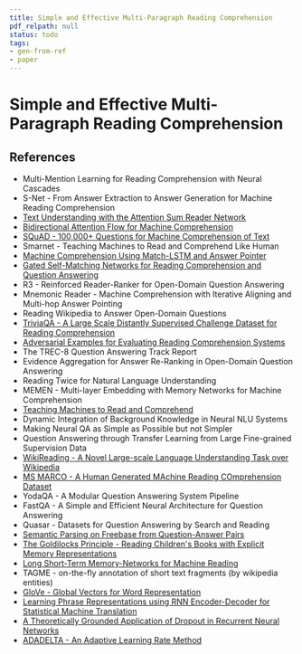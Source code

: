 ```yaml
---
title: Simple and Effective Multi-Paragraph Reading Comprehension
pdf_relpath: null
status: todo
tags:
- gen-from-ref
- paper
---
```


# Simple and Effective Multi-Paragraph Reading Comprehension

## References

- Multi-Mention Learning for Reading Comprehension with Neural Cascades
- S-Net - From Answer Extraction to Answer Generation for Machine Reading Comprehension
- [Text Understanding with the Attention Sum Reader Network](./text-understanding-with-the-attention-sum-reader-network.md)
- [Bidirectional Attention Flow for Machine Comprehension](./bidirectional-attention-flow-for-machine-comprehension.md)
- [SQuAD - 100,000+ Questions for Machine Comprehension of Text](./squad-100-000-questions-for-machine-comprehension-of-text.md)
- Smarnet - Teaching Machines to Read and Comprehend Like Human
- [Machine Comprehension Using Match-LSTM and Answer Pointer](./machine-comprehension-using-match-lstm-and-answer-pointer.md)
- [Gated Self-Matching Networks for Reading Comprehension and Question Answering](./gated-self-matching-networks-for-reading-comprehension-and-question-answering.md)
- R3 - Reinforced Reader-Ranker for Open-Domain Question Answering
- Mnemonic Reader - Machine Comprehension with Iterative Aligning and Multi-hop Answer Pointing
- Reading Wikipedia to Answer Open-Domain Questions
- [TriviaQA - A Large Scale Distantly Supervised Challenge Dataset for Reading Comprehension](./triviaqa-a-large-scale-distantly-supervised-challenge-dataset-for-reading-comprehension.md)
- [Adversarial Examples for Evaluating Reading Comprehension Systems](./adversarial-examples-for-evaluating-reading-comprehension-systems.md)
- The TREC-8 Question Answering Track Report
- Evidence Aggregation for Answer Re-Ranking in Open-Domain Question Answering
- Reading Twice for Natural Language Understanding
- MEMEN - Multi-layer Embedding with Memory Networks for Machine Comprehension
- [Teaching Machines to Read and Comprehend](./teaching-machines-to-read-and-comprehend.md)
- Dynamic Integration of Background Knowledge in Neural NLU Systems
- Making Neural QA as Simple as Possible but not Simpler
- Question Answering through Transfer Learning from Large Fine-grained Supervision Data
- [WikiReading - A Novel Large-scale Language Understanding Task over Wikipedia](./wikireading-a-novel-large-scale-language-understanding-task-over-wikipedia.md)
- [MS MARCO - A Human Generated MAchine Reading COmprehension Dataset](./ms-marco-a-human-generated-machine-reading-comprehension-dataset.md)
- YodaQA - A Modular Question Answering System Pipeline
- FastQA - A Simple and Efficient Neural Architecture for Question Answering
- Quasar - Datasets for Question Answering by Search and Reading
- [Semantic Parsing on Freebase from Question-Answer Pairs](./semantic-parsing-on-freebase-from-question-answer-pairs.md)
- [The Goldilocks Principle - Reading Children's Books with Explicit Memory Representations](./the-goldilocks-principle-reading-children-s-books-with-explicit-memory-representations.md)
- [Long Short-Term Memory-Networks for Machine Reading](./long-short-term-memory-networks-for-machine-reading.md)
- TAGME - on-the-fly annotation of short text fragments (by wikipedia entities)
- [GloVe - Global Vectors for Word Representation](./glove-global-vectors-for-word-representation.md)
- [Learning Phrase Representations using RNN Encoder-Decoder for Statistical Machine Translation](./learning-phrase-representations-using-rnn-encoder-decoder-for-statistical-machine-translation.md)
- [A Theoretically Grounded Application of Dropout in Recurrent Neural Networks](./a-theoretically-grounded-application-of-dropout-in-recurrent-neural-networks.md)
- [ADADELTA - An Adaptive Learning Rate Method](./adadelta-an-adaptive-learning-rate-method.md)
